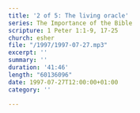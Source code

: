 ```yaml
---
title: '2 of 5: The living oracle'
series: The Importance of the Bible
scripture: 1 Peter 1:1-9, 17-25
church: esher
file: "/1997/1997-07-27.mp3"
excerpt: ''
summary: ''
duration: '41:46'
length: "60136096"
date: 1997-07-27T12:00:00+01:00
category: ''

---
```

